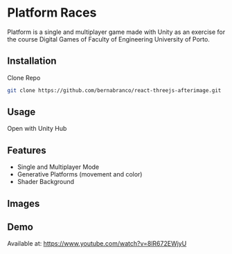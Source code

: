 # Platform Races

Platform is a single and multiplayer game made with Unity as an exercise for the course Digital Games of Faculty of Engineering University of Porto.

## Installation

Clone Repo

```bash
git clone https://github.com/bernabranco/react-threejs-afterimage.git
```

## Usage

Open with Unity Hub

## Features
- Single and Multiplayer Mode
- Generative Platforms (movement and color)
- Shader Background


## Images


## Demo

Available at: https://www.youtube.com/watch?v=8lR672EWjyU